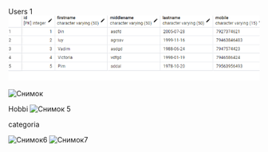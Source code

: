 Users 1
![image](https://raw.githubusercontent.com/Jsttta/Jsttta/main/Снимок%204.PNG)

![Снимок](https://github.com/Jsttta/Jsttta/assets/145556802/3cf5247e-dbff-463a-a04e-567eb2b6e0c8)

Hobbi
![Снимок 5](https://github.com/Jsttta/Jsttta/assets/145556802/1de1735a-904c-4833-8148-5f1b794e126f)

categoria


![Снимок6](https://github.com/Jsttta/Jsttta/assets/145556802/86057507-e087-4372-80af-331a29940c77)
![Снимок7](https://github.com/Jsttta/Jsttta/assets/145556802/89f1c039-656f-4011-ae9f-654e0922eb83)
